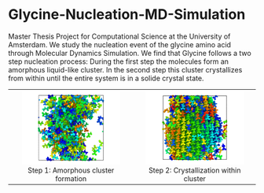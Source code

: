 # Glycine-Nucleation-MD-Simulation
Master Thesis Project for Computational Science at the University of Amsterdam. We study the nucleation event of the glycine amino acid through Molecular Dynamics Simulation. We find that Glycine follows a two step nucleation process: During the first step the molecules form an amorphous liquid-like cluster. In the second step this cluster crystallizes from within until the entire system is in a solide crystal state. 

<table>
  <tr>
    <td align="center">
      <img src="md_images/droplet.png" alt="Amorphous Cluster" width="200"><br>
      <span>Step 1: Amorphous cluster formation</span>
    </td>
    <td align="center">
      <img src="md_images/crystal.png" alt="Crystallization" width="200"><br>
      <span>Step 2: Crystallization within cluster</span>
    </td>
  </tr>
</table>



